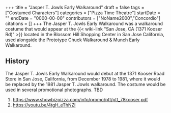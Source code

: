 +++
title = "Jasper T. Jowls Early Walkaround"
draft = false
tags = ["Costumed Characters"]
categories = ["Pizza Time Theatre"]
startDate = ""
endDate = "0000-00-00"
contributors = ["NoName2000","Concordio"]
citations = []
+++
The Jasper T. Jowls Early Walkaround was a walkaround costume that would appear at the {{< wiki-link "San Jose, CA (1371 Kooser Rd)" >}} located in the Blossom Hill Shopping Center in San Jose California, used alongside the Prototype Chuck Walkaround & Munch Early Walkaround.

## History

The Jasper T. Jowls Early Walkaround would debut at the 1371 Kooser Road Store in San Jose, California, from December 1978 to 1981, where it would be replaced by the 1981 Jasper T. Jowls walkaround. The costume would be used in several promotional photographs.
TBD

1.  https://www.showbizpizza.com/info/promo/ptt/ptt_78kooser.pdf
2.  https://youtu.be/4tgH_eThNZI
